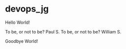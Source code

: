 # devops_jg

Hello World!

To be, or not to be? Paul S.
To be, or not to be? William S.

Goodbye World!
